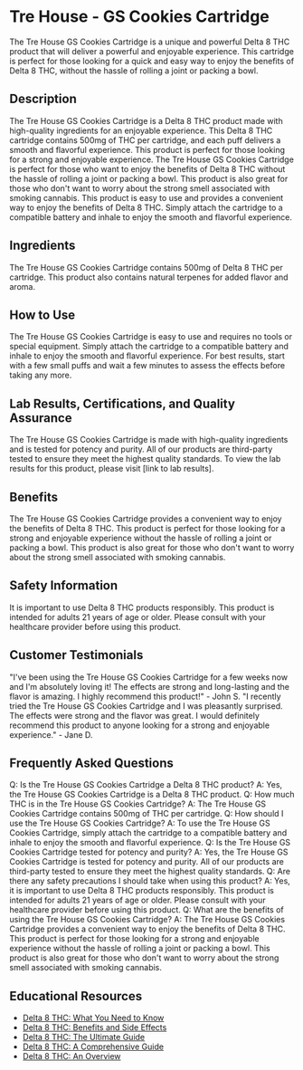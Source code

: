 # Tre House - GS Cookies Cartridge
The Tre House GS Cookies Cartridge is a unique and powerful Delta 8 THC product that will deliver a powerful and enjoyable experience. This cartridge is perfect for those looking for a quick and easy way to enjoy the benefits of Delta 8 THC, without the hassle of rolling a joint or packing a bowl.
## Description
The Tre House GS Cookies Cartridge is a Delta 8 THC product made with high-quality ingredients for an enjoyable experience. This Delta 8 THC cartridge contains 500mg of THC per cartridge, and each puff delivers a smooth and flavorful experience. This product is perfect for those looking for a strong and enjoyable experience.
The Tre House GS Cookies Cartridge is perfect for those who want to enjoy the benefits of Delta 8 THC without the hassle of rolling a joint or packing a bowl. This product is also great for those who don't want to worry about the strong smell associated with smoking cannabis.
This product is easy to use and provides a convenient way to enjoy the benefits of Delta 8 THC. Simply attach the cartridge to a compatible battery and inhale to enjoy the smooth and flavorful experience.
## Ingredients
The Tre House GS Cookies Cartridge contains 500mg of Delta 8 THC per cartridge. This product also contains natural terpenes for added flavor and aroma.
## How to Use
The Tre House GS Cookies Cartridge is easy to use and requires no tools or special equipment. Simply attach the cartridge to a compatible battery and inhale to enjoy the smooth and flavorful experience.
For best results, start with a few small puffs and wait a few minutes to assess the effects before taking any more.
## Lab Results, Certifications, and Quality Assurance
The Tre House GS Cookies Cartridge is made with high-quality ingredients and is tested for potency and purity. All of our products are third-party tested to ensure they meet the highest quality standards. To view the lab results for this product, please visit [link to lab results].
## Benefits
The Tre House GS Cookies Cartridge provides a convenient way to enjoy the benefits of Delta 8 THC. This product is perfect for those looking for a strong and enjoyable experience without the hassle of rolling a joint or packing a bowl. This product is also great for those who don't want to worry about the strong smell associated with smoking cannabis.
## Safety Information
It is important to use Delta 8 THC products responsibly. This product is intended for adults 21 years of age or older. Please consult with your healthcare provider before using this product.
## Customer Testimonials
"I've been using the Tre House GS Cookies Cartridge for a few weeks now and I'm absolutely loving it! The effects are strong and long-lasting and the flavor is amazing. I highly recommend this product!" - John S.
"I recently tried the Tre House GS Cookies Cartridge and I was pleasantly surprised. The effects were strong and the flavor was great. I would definitely recommend this product to anyone looking for a strong and enjoyable experience." - Jane D.
## Frequently Asked Questions
Q: Is the Tre House GS Cookies Cartridge a Delta 8 THC product?
A: Yes, the Tre House GS Cookies Cartridge is a Delta 8 THC product.
Q: How much THC is in the Tre House GS Cookies Cartridge?
A: The Tre House GS Cookies Cartridge contains 500mg of THC per cartridge.
Q: How should I use the Tre House GS Cookies Cartridge?
A: To use the Tre House GS Cookies Cartridge, simply attach the cartridge to a compatible battery and inhale to enjoy the smooth and flavorful experience.
Q: Is the Tre House GS Cookies Cartridge tested for potency and purity?
A: Yes, the Tre House GS Cookies Cartridge is tested for potency and purity. All of our products are third-party tested to ensure they meet the highest quality standards.
Q: Are there any safety precautions I should take when using this product?
A: Yes, it is important to use Delta 8 THC products responsibly. This product is intended for adults 21 years of age or older. Please consult with your healthcare provider before using this product.
Q: What are the benefits of using the Tre House GS Cookies Cartridge?
A: The Tre House GS Cookies Cartridge provides a convenient way to enjoy the benefits of Delta 8 THC. This product is perfect for those looking for a strong and enjoyable experience without the hassle of rolling a joint or packing a bowl. This product is also great for those who don't want to worry about the strong smell associated with smoking cannabis.
## Educational Resources
- [Delta 8 THC: What You Need to Know](https://www.cbdorigin.com/delta-8-thc-what-you-need-to-know/)
- [Delta 8 THC: Benefits and Side Effects](https://www.cannabis-seeds-store.co.uk/blog/delta-8-thc-benefits-side-effects/)
- [Delta 8 THC: The Ultimate Guide](https://www.cbdoil.org/delta-8-thc-guide/)
- [Delta 8 THC: A Comprehensive Guide](https://www.cbdoil.org/delta-8-thc-comprehensive-guide/)
- [Delta 8 THC: An Overview](https://www.cbdoil.org/delta-8-thc-overview/)